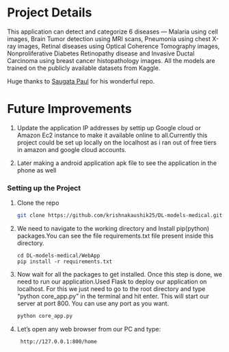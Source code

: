 # Project Details

This application can detect and categorize 6 diseases — Malaria using cell images, Brain Tumor detection using MRI scans, Pneumonia using chest X-ray images, Retinal diseases using Optical Coherence Tomography images, Nonproliferative Diabetes Retinopathy disease and Invasive Ductal Carcinoma using breast cancer histopathology images. All the models are trained on the publicly available datasets from Kaggle.

Huge thanks to [Saugata Paul](https://github.com/saugatapaul1010/Medical-AI-Android) for his wonderful repo.



# Future Improvements


1) Update the application IP addresses by settip up Google cloud or Amazon Ec2 instance to make it available online to all.Currently this project could be set up locally on the localhost as i ran out of free tiers in amazon and google cloud accounts. 

2) Later making a android application apk file to see the application in the phone as well

### Setting up the Project

1. Clone the repo
   ```sh
   git clone https://github.com/krishnakaushik25/DL-models-medical.git
   ```
2. We need to navigate to the working directory and Install pip(python) packages.You can see the file requirements.txt file present inside this directory.
   ```
   cd DL-models-medical/WebApp
   pip install -r requirements.txt
   ```
3. Now wait for all the packages to get installed. Once this step is done, we need to run our application.Used Flask to deploy our application on localhost. For this we just need to go to the root directory and type “python core_app.py” in the terminal and hit enter. This will start our server at port 800. You can use any port as you want.
    ```py
   python core_app.py
   ```
4. Let’s open any web browser from our PC and type:
   ```
    http://127.0.0.1:800/home
   
   ```
